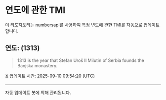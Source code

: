 
# 연도에 관한 TMI

이 리포지토리는 numbersapi를 사용하여 특정 년도에 관한 TMI를 자동으로 업데이트합니다.

## 연도: (1313)
> 1313 is the year that Stefan Uroš II Milutin of Serbia founds the Banjska monastery.

⏳ 업데이트 시간: 2025-09-10 09:54:20 (UTC)

---
자동 업데이트 봇에 의해 관리됩니다.
